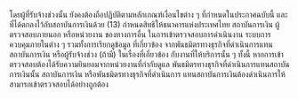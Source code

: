 โดยผู้ที่รับจ้างช่วงนั้น ยังคงต้องถือปฏิบัติตามหลักเกณฑ์เงื่อนไขต่าง ๆ ที่กำหนดในประกาศฉบับนี้ และ
ที่ได้ตกลงไว้กับสถาบันการเงินด้วย
(13) กำหนดสิทธิให้ธนาคารแห่งประเทศไทย สถาบันการเงิน ผู้ตรวจสอบภายนอก หรือหน่วยงาน
ของทางการอื่น ในการเข้าตรวจสอบการดำเนินงาน ระบบการควบคุมภายในต่าง ๆ รวมทั้งการเรียกดูข้อมูล
ที่เกี่ยวข้อง จากพันธมิตรทางธุรกิจที่ดำเนินการแทนสถาบันการเงิน หรือผู้รับจ้างช่วง (ถ้ามี) ในเรื่องที่เกี่ยวข้อง
กับงานที่ให้บริการนั้น ๆ ทั้งนี้ หากการเข้าตรวจสอบต้องได้รับความยินยอมจากหน่วยงานที่กำกับดูแล
พันธมิตรทางธุรกิจที่ดำเนินการแทนสถาบันการเงินนั้น สถาบันการเงิน หรือพันธมิตรทางธุรกิจที่ดำเนินการ
แทนสถาบันการเงินต้องดำเนินการให้สามารถเข้าตรวจสอบได้อย่างถูกต้อง
